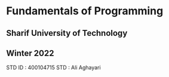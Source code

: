  # Fundamentals of Programming

## Sharif University of Technology

## Winter 2022

STD ID : 400104715
STD : Ali Aghayari
